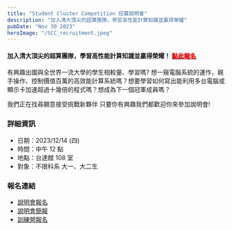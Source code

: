 ```yaml
---
title: "Student Cluster Competition 招募說明會"
description: "加入清大頂尖的超算團隊，學習高性能計算知識並贏得榮耀"
pubDate: "Nov 30 2023"
heroImage: "/SCC_recruitment.jpeg"
---
```


<!-- CSS Code: Place this code in the document's head (between the 'head' tags) -->
<style>
table.GeneratedTable {
  width: 100%;
  background-color: #ffffff;
  border-collapse: collapse;
  border-width: 2px;
  border-color: #68624b;
  border-style: solid;
  color: #000000;
}

table.GeneratedTable td, table.GeneratedTable th {
  border-width: 2px;
  border-color: #68624b;
  border-style: solid;
  padding: 3px;
}

table.GeneratedTable thead {
  background-color: #ffcc00;
}

.highlight-red-text {
  color: #FF0000; /* 這是一個代表紅色的色碼，亮紅色 */
  text-shadow: 1px 1px 2px rgba(0, 0, 0, 0.5); /* 添加文字陰影 */
}

</style>

#### 加入清大頂尖的超算團隊，學習高性能計算知識並贏得榮耀！ <a href="https://forms.gle/n8mgaxa6WXZSSfnu8" class="highlight-red-text">點此報名</a>

有興趣出國與全世界一流大學的學生相較量、學習嗎? 想一窺電腦系統的運作，親手操作、控制價值百萬的高效能計算系統嗎？想要學習如何寫出能利用多台電腦或顯示卡加速超過十幾倍的程式嗎？想成為下一個冠軍成員嗎？

我們正在找尋願意接受挑戰新夥伴 只要你有興趣我們都歡迎你來參加說明會!


### 詳細資訊

- 日期：2023/12/14 (四)
- 時間：中午 12 點
- 地點：台達館 108 室
- 對象：不限科系 大一、大二生

### 報名連結
- [說明會報名](https://forms.gle/n8mgaxa6WXZSSfnu8)
- [說明會簡報](https://docs.google.com/file/d/1NuZTfQil6c8JlTDcjoiHMjil-b1iJxDs/edit?usp=docslist_api&filetype=mspresentation)
- [訓練營報名](https://docs.google.com/forms/d/e/1FAIpQLSdpq7vbpuY0Zu5gzBGPRYY1u6n7Dc9RShiRmodE9cTISe2DMQ/viewform?usp=send_form)
